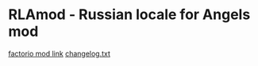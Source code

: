 # RLAmod - Russian locale for Angels mod
 [factorio mod link](https://mods.factorio.com/mod/RLAmod)
 [changelog.txt](https://github.com/D7PEK/Russian-locale-for-Angels-mod/blob/master/Russian%20locale%20for%20Angels%20mod/changelog.txt)